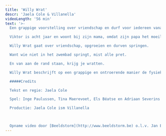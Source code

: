 ```yaml
---
title: 'Willy Wrat'
descr: 'Jaela Cole & Villanella'
videoLength: '56 min'
text: '>-
  Een grappige voorstelling over vriendschap en durf voor iedereen vanaf 6 jaar.

  Viktor is acht jaar en woont bij zijn mama, omdat zijn papa het moeilijk heeft met zichzelf. Viktor wil niet zwemmen. In de zwemles van juf Esmeralda wordt Viktor besmet met Willy, de voetwrat.Mama verklaart de oorlog aan Willy. Willy verklaart de oorlog aan iedereen. Tot Viktor vriendschap sluit met Willy.

  Willy Wrat gaat over vriendschap, opgroeien en durven springen.

  Want wie niet in het zwembad springt, mist alle pret.

  En van aan de rand staan, krijg je wratten.

  Willy Wrat beschrijft op een grappige en ontroerende manier de fysieke en mentale veerkracht van een kind. Een wratvriendelijke voorstelling gespeeld door de fine fleur van het jeugdtheater.

  #####Credits

  Tekst en regie: Jaela Cole

  Spel: Inge Paulussen, Tina Maerevoet, Els Béatse en Adriaan Severins

  Productie: Jaela Cole ism Villanella

  ‍

  Opname video door [Beeldstorm](http://www.beeldstorm.be) o.l.v. Jan Bosteels'
---
```

